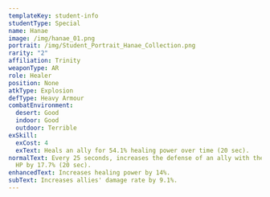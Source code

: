 ```yaml
---
templateKey: student-info
studentType: Special
name: Hanae
image: /img/hanae_01.png
portrait: /img/Student_Portrait_Hanae_Collection.png
rarity: "2"
affiliation: Trinity
weaponType: AR
role: Healer
position: None
atkType: Explosion
defType: Heavy Armour
combatEnvironment:
  desert: Good
  indoor: Good
  outdoor: Terrible
exSkill:
  exCost: 4
  exText: Heals an ally for 54.1% healing power over time (20 sec).
normalText: Every 25 seconds, increases the defense of an ally with the lowest
  HP by 17.7% (20 sec).
enhancedText: Increases healing power by 14%.
subText: Increases allies' damage rate by 9.1%.
---
```

